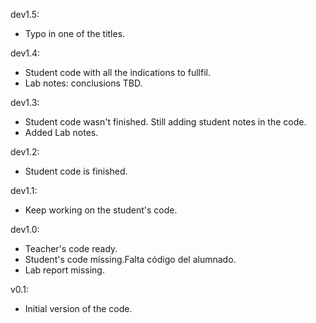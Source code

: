dev1.5:
* Typo in one of the titles.

dev1.4:
* Student code with all the indications to fullfil.
* Lab notes: conclusions TBD.

dev1.3:
* Student code wasn't finished. Still adding student notes in the code.
* Added Lab notes.

dev1.2:
* Student code is finished.

dev1.1:
* Keep working on the student's code.

dev1.0:
* Teacher's code ready.
* Student's code missing.Falta código del alumnado.
* Lab report missing.

v0.1:
* Initial version of the code.
